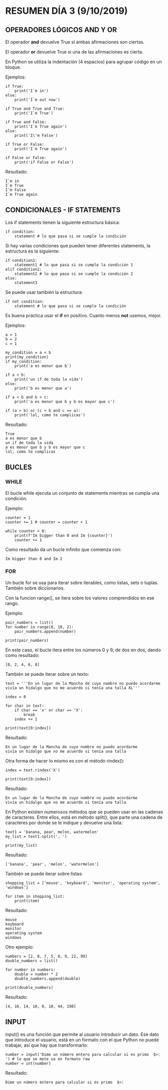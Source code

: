 # RESUMEN DÍA 3 (9/10/2019)

## OPERADORES LÓGICOS AND Y OR

El operador **and** devuelve True si ambas afirmaciones son ciertas.

El operador **or** devuelve True si una de las afirmaciones es cierta.

En Python se utiliza la indentación (4 espacios) para agrupar código en un bloque.

Ejemplos:

```
if True:
    print('I`m in')
else:
    print('I`m out now')

if True and True and True:
    print('I`m True')

if True and False:
    print('I`m True again')
else:
    print('I\'m False')

if True or False:
    print('I`m True again')

if False or False:
    print('if False or False')
```

Resultado:

```
I`m in
I`m True
I'm False
I`m True again
```

## CONDICIONALES - IF STATEMENTS

Los if statements tienen la siguiente estructura básica:

```
if condition:
    statement # lo que pasa si se cumple la condición
```

Si hay varias condiciones que pueden tener diferentes statements, la estructura es la siguiente:

```
if condition1:
    statement1 # lo que pasa si se cumple la condición 1
elif condition2:
    statement2 # lo que pasa si se cumple la condición 2
else:
    statement3
```

Se puede usar también la estructura:

```
if not condition:
    statement # lo que pasa si se cumple la condición
```

Es buena práctica usar el **if** en positivo. Cuanto menos **not** usemos, mejor.

Ejemplos:

```
a = 1
b = 2
c = 1

my_condition = a < b
print(my_condition)
if my_condition:
    print('a es menor que b')

if a < b:
    print('un if de toda la vida')
else:
    print('b es menor que a')

if a < b and b > c:
    print('a es menor que b y b es mayor que c')

if (a > b) or (c < b and c == a):
    print('lol, como te complicas')
```

Resultado:

```
True
a es menor que b
un if de toda la vida
a es menor que b y b es mayor que c
lol, como te complicas
```

## BUCLES

### WHILE

El bucle while ejecuta un conjunto de statements mientras se cumpla una condición.

Ejemplo:

```
counter = 1
counter += 1 # counter = counter + 1

while counter > 0:
    print(f'Im bigger than 0 and Im {counter}')
    counter += 1
```

Como resultado da un bucle infinito que comienza con:

```
Im bigger than 0 and Im 2
```

### FOR

Un bucle for se usa para iterar sobre iterables, como listas, sets o tuplas. También sobre diccionarios.

Con la funcion range(), se itera sobre los valores comprendidos en ese rango.

Ejemplo:

```
pair_numbers = list()
for number in range(0, 10, 2):
    pair_numbers.append(number)

print(pair_numbers)
```

En este caso, el bucle itera entre los números 0 y 9, de dos en dos, dando como resultado:

```
[0, 2, 4, 6, 8]
```

También se puede iterar sobre un texto:

```
text = '''En un lugar de la Mancha de cuyo nombre no puedo acordarme
vivía un hidalgo que no me acuerdo si tenía una talla XL'''

index = 0

for char in text:
    if char == 'x' or char == 'X':
        break
    index += 1

print(text[0:index])
```

Resultado:

```
En un lugar de la Mancha de cuyo nombre no puedo acordarme
vivía un hidalgo que no me acuerdo si tenía una talla
```

Otra forma de hacer lo mismo es con el método rindex():

```
index = text.rindex('X')

print(text[0:index])
```

Resultado:

```
En un lugar de la Mancha de cuyo nombre no puedo acordarme
vivía un hidalgo que no me acuerdo si tenía una talla
```

En Python existen numerosos métodos que se pueden usar en las cadenas de caracteres. Entre ellos, está en método split(), que parte una cadena de caracteres por donde se le indique y devuelve una lista:

```
text1 = 'banana, pear, melon, watermelon'
my_list = text1.split(', ')

print(my_list)
```

Resultado:

```
['banana', 'pear', 'melon', 'watermelon']
```

También se puede iterar sobre listas:

```
shopping_list = ['mouse', 'keyboard', 'monitor', 'operating system', 'windows']

for item in shopping_list:
    print(item)
```

Resultado:

```
mouse
keyboard
monitor
operating system
windows
```

Otro ejemplo:

```
numbers = [2, 8, 7, 5, 0, 9, 22, 99]
double_numbers = list()

for number in numbers:
    double = number * 2
    double_numbers.append(double)

print(double_numbers)
```

Resultado:

```
[4, 16, 14, 10, 0, 18, 44, 198]
```

## INPUT

input() es una función que permite al usuario introducir un dato. Ese dato que introduce el usuario, está en un formato con el que Python no puede trabajar, así que hay que transformarlo:

```
number = input('Dime un número entero para calcular si es primo  $>: ') # lo que se mete va en formato raw
number = int(number)
```

Resultado:

```
Dime un número entero para calcular si es primo  $>:
```
